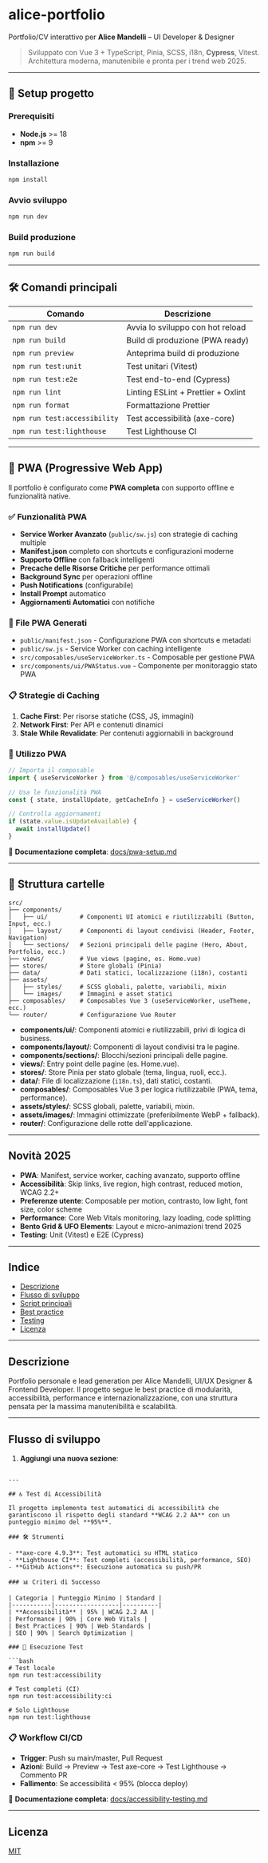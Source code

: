 # alice-portfolio

Portfolio/CV interattivo per **Alice Mandelli** – UI Developer & Designer

> Sviluppato con Vue 3 + TypeScript, Pinia, SCSS, i18n, **Cypress**, Vitest. Architettura moderna, manutenibile e pronta per i trend web 2025.

---

## 🚀 Setup progetto

### Prerequisiti

- **Node.js** >= 18
- **npm** >= 9

### Installazione

```bash
npm install
```

### Avvio sviluppo

```bash
npm run dev
```

### Build produzione

```bash
npm run build
```

---

## 🛠️ Comandi principali

| Comando                      | Descrizione                        |
| ---------------------------- | ---------------------------------- |
| `npm run dev`                | Avvia lo sviluppo con hot reload   |
| `npm run build`              | Build di produzione (PWA ready)    |
| `npm run preview`            | Anteprima build di produzione      |
| `npm run test:unit`          | Test unitari (Vitest)              |
| `npm run test:e2e`           | Test end-to-end (Cypress)          |
| `npm run lint`               | Linting ESLint + Prettier + Oxlint |
| `npm run format`             | Formattazione Prettier             |
| `npm run test:accessibility` | Test accessibilità (axe-core)      |
| `npm run test:lighthouse`    | Test Lighthouse CI                 |

---

## 📱 PWA (Progressive Web App)

Il portfolio è configurato come **PWA completa** con supporto offline e funzionalità native.

### ✅ Funzionalità PWA

- **Service Worker Avanzato** (`public/sw.js`) con strategie di caching multiple
- **Manifest.json** completo con shortcuts e configurazioni moderne
- **Supporto Offline** con fallback intelligenti
- **Precache delle Risorse Critiche** per performance ottimali
- **Background Sync** per operazioni offline
- **Push Notifications** (configurabile)
- **Install Prompt** automatico
- **Aggiornamenti Automatici** con notifiche

### 🔧 File PWA Generati

- `public/manifest.json` - Configurazione PWA con shortcuts e metadati
- `public/sw.js` - Service Worker con caching intelligente
- `src/composables/useServiceWorker.ts` - Composable per gestione PWA
- `src/components/ui/PWAStatus.vue` - Componente per monitoraggio stato PWA

### 📋 Strategie di Caching

1. **Cache First**: Per risorse statiche (CSS, JS, immagini)
2. **Network First**: Per API e contenuti dinamici
3. **Stale While Revalidate**: Per contenuti aggiornabili in background

### 🚀 Utilizzo PWA

```typescript
// Importa il composable
import { useServiceWorker } from '@/composables/useServiceWorker'

// Usa le funzionalità PWA
const { state, installUpdate, getCacheInfo } = useServiceWorker()

// Controlla aggiornamenti
if (state.value.isUpdateAvailable) {
  await installUpdate()
}
```

📖 **Documentazione completa**: [docs/pwa-setup.md](docs/pwa-setup.md)

---

## 📁 Struttura cartelle

```
src/
├── components/
│   ├── ui/         # Componenti UI atomici e riutilizzabili (Button, Input, ecc.)
│   ├── layout/     # Componenti di layout condivisi (Header, Footer, Navigation)
│   └── sections/   # Sezioni principali delle pagine (Hero, About, Portfolio, ecc.)
├── views/          # Vue views (pagine, es. Home.vue)
├── stores/         # Store globali (Pinia)
├── data/           # Dati statici, localizzazione (i18n), costanti
├── assets/
│   ├── styles/     # SCSS globali, palette, variabili, mixin
│   └── images/     # Immagini e asset statici
├── composables/    # Composables Vue 3 (useServiceWorker, useTheme, ecc.)
└── router/         # Configurazione Vue Router
```

- **components/ui/**: Componenti atomici e riutilizzabili, privi di logica di business.
- **components/layout/**: Componenti di layout condivisi tra le pagine.
- **components/sections/**: Blocchi/sezioni principali delle pagine.
- **views/**: Entry point delle pagine (es. Home.vue).
- **stores/**: Store Pinia per stato globale (tema, lingua, ruoli, ecc.).
- **data/**: File di localizzazione (`i18n.ts`), dati statici, costanti.
- **composables/**: Composables Vue 3 per logica riutilizzabile (PWA, tema, performance).
- **assets/styles/**: SCSS globali, palette, variabili, mixin.
- **assets/images/**: Immagini ottimizzate (preferibilmente WebP + fallback).
- **router/**: Configurazione delle rotte dell'applicazione.

---

## Novità 2025

- **PWA**: Manifest, service worker, caching avanzato, supporto offline
- **Accessibilità**: Skip links, live region, high contrast, reduced motion, WCAG 2.2+
- **Preferenze utente**: Composable per motion, contrasto, low light, font size, color scheme
- **Performance**: Core Web Vitals monitoring, lazy loading, code splitting
- **Bento Grid & UFO Elements**: Layout e micro-animazioni trend 2025
- **Testing**: Unit (Vitest) e E2E (Cypress)

---

## Indice

- [Descrizione](#descrizione)
- [Flusso di sviluppo](#flusso-di-sviluppo)
- [Script principali](#script-principali)
- [Best practice](#best-practice)
- [Testing](#testing)
- [Licenza](#licenza)

---

## Descrizione

Portfolio personale e lead generation per Alice Mandelli, UI/UX Designer & Frontend Developer. Il progetto segue le best practice di modularità, accessibilità, performance e internazionalizzazione, con una struttura pensata per la massima manutenibilità e scalabilità.

---

## Flusso di sviluppo

1. **Aggiungi una nuova sezione**:

````

---

## ♿ Test di Accessibilità

Il progetto implementa test automatici di accessibilità che garantiscono il rispetto degli standard **WCAG 2.2 AA** con un punteggio minimo del **95%**.

### 🛠️ Strumenti

- **axe-core 4.9.3**: Test automatici su HTML statico
- **Lighthouse CI**: Test completi (accessibilità, performance, SEO)
- **GitHub Actions**: Esecuzione automatica su push/PR

### 📊 Criteri di Successo

| Categoria | Punteggio Minimo | Standard |
|-----------|------------------|----------|
| **Accessibilità** | 95% | WCAG 2.2 AA |
| Performance | 90% | Core Web Vitals |
| Best Practices | 90% | Web Standards |
| SEO | 90% | Search Optimization |

### 🚀 Esecuzione Test

```bash
# Test locale
npm run test:accessibility

# Test completi (CI)
npm run test:accessibility:ci

# Solo Lighthouse
npm run test:lighthouse
````

### 📋 Workflow CI/CD

- **Trigger**: Push su main/master, Pull Request
- **Azioni**: Build → Preview → Test axe-core → Test Lighthouse → Commento PR
- **Fallimento**: Se accessibilità < 95% (blocca deploy)

📖 **Documentazione completa**: [docs/accessibility-testing.md](docs/accessibility-testing.md)

---

## Licenza

[MIT](LICENSE)
